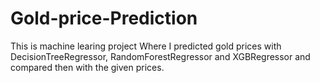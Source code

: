 # Gold-price-Prediction
This is  machine learing project Where I predicted gold prices with DecisionTreeRegressor, RandomForestRegressor and XGBRegressor and compared then with the given prices.
